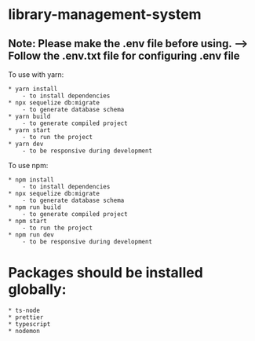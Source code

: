 # library-management-system

## Note: Please make the .env file before using. --> Follow the .env.txt file for configuring .env file

To use with yarn:

    * yarn install
        - to install dependencies
    * npx sequelize db:migrate
        - to generate database schema
    * yarn build
        - to generate compiled project
    * yarn start
        - to run the project
    * yarn dev
        - to be responsive during development

To use npm:

    * npm install
        - to install dependencies
    * npx sequelize db:migrate
        - to generate database schema
    * npm run build
        - to generate compiled project
    * npm start
        - to run the project
    * npm run dev
        - to be responsive during development

# Packages should be installed globally:

    * ts-node
    * prettier
    * typescript
    * nodemon
